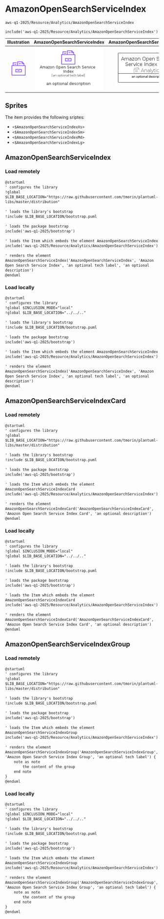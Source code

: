 # AmazonOpenSearchServiceIndex


```text
aws-q1-2025/Resource/Analytics/AmazonOpenSearchServiceIndex
```

```text
include('aws-q1-2025/Resource/Analytics/AmazonOpenSearchServiceIndex')
```



| Illustration | AmazonOpenSearchServiceIndex | AmazonOpenSearchServiceIndexCard | AmazonOpenSearchServiceIndexGroup |
| :---: | :---: | :---: | :---: |
| ![illustration for Illustration](../../../aws-q1-2025/Resource/Analytics/AmazonOpenSearchServiceIndex.png) | ![illustration for AmazonOpenSearchServiceIndex](../../../aws-q1-2025/Resource/Analytics/AmazonOpenSearchServiceIndex.Local.png) | ![illustration for AmazonOpenSearchServiceIndexCard](../../../aws-q1-2025/Resource/Analytics/AmazonOpenSearchServiceIndexCard.Local.png) | ![illustration for AmazonOpenSearchServiceIndexGroup](../../../aws-q1-2025/Resource/Analytics/AmazonOpenSearchServiceIndexGroup.Local.png) |



## Sprites
The item provides the following sriptes:

- `<$AmazonOpenSearchServiceIndexXs>`
- `<$AmazonOpenSearchServiceIndexSm>`
- `<$AmazonOpenSearchServiceIndexMd>`
- `<$AmazonOpenSearchServiceIndexLg>`





## AmazonOpenSearchServiceIndex

### Load remotely
```plantuml
@startuml
' configures the library
!global $LIB_BASE_LOCATION="https://raw.githubusercontent.com/tmorin/plantuml-libs/master/distribution"

' loads the library's bootstrap
!include $LIB_BASE_LOCATION/bootstrap.puml

' loads the package bootstrap
include('aws-q1-2025/bootstrap')

' loads the Item which embeds the element AmazonOpenSearchServiceIndex
include('aws-q1-2025/Resource/Analytics/AmazonOpenSearchServiceIndex')

' renders the element
AmazonOpenSearchServiceIndex('AmazonOpenSearchServiceIndex', 'Amazon Open Search Service Index', 'an optional tech label', 'an optional description')
@enduml
```

### Load locally
```plantuml
@startuml
' configures the library
!global $INCLUSION_MODE="local"
!global $LIB_BASE_LOCATION="../../.."

' loads the library's bootstrap
!include $LIB_BASE_LOCATION/bootstrap.puml

' loads the package bootstrap
include('aws-q1-2025/bootstrap')

' loads the Item which embeds the element AmazonOpenSearchServiceIndex
include('aws-q1-2025/Resource/Analytics/AmazonOpenSearchServiceIndex')

' renders the element
AmazonOpenSearchServiceIndex('AmazonOpenSearchServiceIndex', 'Amazon Open Search Service Index', 'an optional tech label', 'an optional description')
@enduml
```

## AmazonOpenSearchServiceIndexCard

### Load remotely
```plantuml
@startuml
' configures the library
!global $LIB_BASE_LOCATION="https://raw.githubusercontent.com/tmorin/plantuml-libs/master/distribution"

' loads the library's bootstrap
!include $LIB_BASE_LOCATION/bootstrap.puml

' loads the package bootstrap
include('aws-q1-2025/bootstrap')

' loads the Item which embeds the element AmazonOpenSearchServiceIndexCard
include('aws-q1-2025/Resource/Analytics/AmazonOpenSearchServiceIndex')

' renders the element
AmazonOpenSearchServiceIndexCard('AmazonOpenSearchServiceIndexCard', 'Amazon Open Search Service Index Card', 'an optional description')
@enduml
```

### Load locally
```plantuml
@startuml
' configures the library
!global $INCLUSION_MODE="local"
!global $LIB_BASE_LOCATION="../../.."

' loads the library's bootstrap
!include $LIB_BASE_LOCATION/bootstrap.puml

' loads the package bootstrap
include('aws-q1-2025/bootstrap')

' loads the Item which embeds the element AmazonOpenSearchServiceIndexCard
include('aws-q1-2025/Resource/Analytics/AmazonOpenSearchServiceIndex')

' renders the element
AmazonOpenSearchServiceIndexCard('AmazonOpenSearchServiceIndexCard', 'Amazon Open Search Service Index Card', 'an optional description')
@enduml
```

## AmazonOpenSearchServiceIndexGroup

### Load remotely
```plantuml
@startuml
' configures the library
!global $LIB_BASE_LOCATION="https://raw.githubusercontent.com/tmorin/plantuml-libs/master/distribution"

' loads the library's bootstrap
!include $LIB_BASE_LOCATION/bootstrap.puml

' loads the package bootstrap
include('aws-q1-2025/bootstrap')

' loads the Item which embeds the element AmazonOpenSearchServiceIndexGroup
include('aws-q1-2025/Resource/Analytics/AmazonOpenSearchServiceIndex')

' renders the element
AmazonOpenSearchServiceIndexGroup('AmazonOpenSearchServiceIndexGroup', 'Amazon Open Search Service Index Group', 'an optional tech label') {
    note as note
        the content of the group
    end note
}
@enduml
```

### Load locally
```plantuml
@startuml
' configures the library
!global $INCLUSION_MODE="local"
!global $LIB_BASE_LOCATION="../../.."

' loads the library's bootstrap
!include $LIB_BASE_LOCATION/bootstrap.puml

' loads the package bootstrap
include('aws-q1-2025/bootstrap')

' loads the Item which embeds the element AmazonOpenSearchServiceIndexGroup
include('aws-q1-2025/Resource/Analytics/AmazonOpenSearchServiceIndex')

' renders the element
AmazonOpenSearchServiceIndexGroup('AmazonOpenSearchServiceIndexGroup', 'Amazon Open Search Service Index Group', 'an optional tech label') {
    note as note
        the content of the group
    end note
}
@enduml
```

